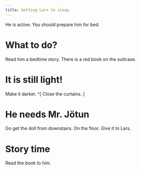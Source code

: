 ```yaml
---
title: Getting Lars to sleep
---
```


He is active. You should prepare him for bed.

# What to do?
Read him a bedtime story. There is a red book on the suitcase.

# It is still light!
Make it darker. ^[ Close the curtains. ]

# He needs Mr. Jötun
Go get the doll from downstairs. On the floor. Give it to Lars.

# Story time
Read the book to him.
